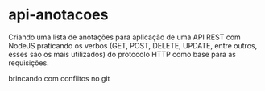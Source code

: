 # api-anotacoes

Criando uma lista de anotações para aplicação de uma API REST com NodeJS praticando os verbos (GET, POST, DELETE, UPDATE, entre outros, esses são os mais utilizados) do protocolo HTTP como base para as requisições.


brincando com conflitos no git
